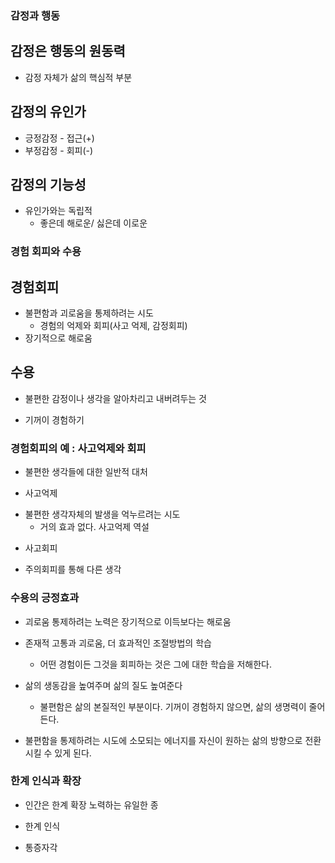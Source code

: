 ### 감정과 행동

## 감정은 행동의 원동력

* 감정 자체가 삶의 핵심적 부분

## 감정의 유인가

 - 긍정감정 - 접근(+)
 - 부정감정 - 회피(-)

## 감정의 기능성

 - 유인가와는 독립적
	* 좋은데 해로운/ 싫은데 이로운

### 경험 회피와 수용

## 경험회피

 - 불편함과 괴로움을 통제하려는 시도
	* 경험의 억제와 회피(사고 억제, 감정회피)
 - 장기적으로 해로움

## 수용
 
 - 불편한 감정이나 생각을 알아차리고 내버려두는 것
 
 - 기꺼이 경험하기

### 경험회피의 예 : 사고억제와 회피

* 불편한 생각들에 대한 일반적 대처

* 사고억제
 - 불편한 생각자체의 발생을 억누르려는 시도
	* 거의 효과 없다. 사고억제 역설

* 사고회피
 - 주의회피를 통해 다른 생각

### 수용의 긍정효과

* 괴로움 통제하려는 노력은 장기적으로 이득보다는 해로움

* 존재적 고통과 괴로움, 더 효과적인 조절방법의 학습
	- 어떤 경험이든 그것을 회피하는 것은 그에 대한 학습을 저해한다.

* 삶의 생동감을 높여주며 삶의 질도 높여준다
	- 불편함은 삶의 본질적인 부분이다. 기꺼이 경험하지 않으면, 삶의 생명력이 줄어든다.

* 불편함을 통제하려는 시도에 소모되는 에너지를 자신이 원하는 삶의 방향으로 전환시킬 수 있게 된다.


### 한계 인식과 확장

* 인간은 한계 확장 노력하는 유일한 종

* 한계 인식

 - 통증자각
